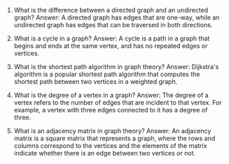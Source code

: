 

1. What is the difference between a directed graph and an undirected graph?
Answer: A directed graph has edges that are one-way, while an undirected graph has edges that can be traversed in both directions.

2. What is a cycle in a graph?
Answer: A cycle is a path in a graph that begins and ends at the same vertex, and has no repeated edges or vertices.

3. What is the shortest path algorithm in graph theory?
Answer: Dijkstra's algorithm is a popular shortest path algorithm that computes the shortest path between two vertices in a weighted graph.

4. What is the degree of a vertex in a graph?
Answer: The degree of a vertex refers to the number of edges that are incident to that vertex. For example, a vertex with three edges connected to it has a degree of three.

5. What is an adjacency matrix in graph theory?
Answer: An adjacency matrix is a square matrix that represents a graph, where the rows and columns correspond to the vertices and the elements of the matrix indicate whether there is an edge between two vertices or not.